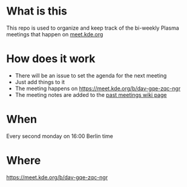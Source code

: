 # What is this

This repo is used to organize and keep track of the bi-weekly Plasma meetings that happen on [meet.kde.org](https://meet.kde.org/b/dav-gqe-zqc-ngr)


# How does it work

- There will be an issue to set the agenda for the next meeting
- Just add things to it
- The meeting happens on https://meet.kde.org/b/dav-gqe-zqc-ngr
- The meeting notes are added to the [past meetings wiki page](https://invent.kde.org/plasma/plasma-meetings/-/wikis/home)

# When

 Every second monday on 16:00 Berlin time

# Where

https://meet.kde.org/b/dav-gqe-zqc-ngr
